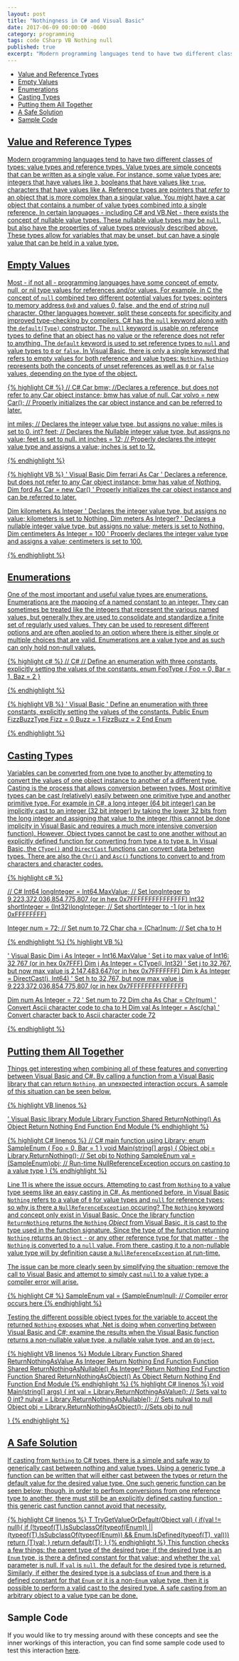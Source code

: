 ```yaml
---
layout: post
title: "Nothingness in C# and Visual Basic"
date: 2017-06-09 00:00:00 -0600
category: programming
tags: code CSharp VB Nothing null
published: true
excerpt: "Modern programming languages tend to have two different classes of types: value types and reference types. Value types are simple concepts that can be written as a single value. For instance, some value types are: integers that have values like `3`, booleans that have values like `true`, characters that have values like `A`. Reference types are pointers that _refer_ to an object that is more complex than a singular value. You might have a car object that contains a number of value types combined into a single reference. In certain languages - including C# and VB.Net - there exists the concept of nullable value types. These nullable value types may be `null` prior to being set, but cannot be re-set to `null`. These types allow for variables that may be unset, but once set must have a valid value."
---
```


* [Value and Reference Types](#value-and-reference-types)
* [Empty Values](#empty-values)
* [Enumerations](#enumerations)
* [Casting Types](#casting-types)
* [Putting them All Together](#putting-them-all-together)
* [A Safe Solution](#a-safe-solution)
* [Sample Code](#sample-code)

<a href="#value-and-reference-types"/>

Value and Reference Types
-------------------------
Modern programming languages tend to have two different classes of types: value types and reference types. Value types are simple concepts that can be written as a single value. For instance, some value types are: integers that have values like `3`, booleans that have values like `true`, characters that have values like `A`. Reference types are pointers that _refer_ to an object that is more complex than a singular value. You might have a car object that contains a number of value types combined into a single reference. In certain languages - including C# and VB.Net - there exists the concept of nullable value types. These nullable value types may be `null`, but also have the properties of value types previously described above. These types allow for variables that may be unset, but can have a single value that can be held in a value type.

<a href="#empty-values"/>

Empty Values
------------
Most - if not all - programming languages have some concept of empty, null, or nil type values for references and/or values. For example, in C the concept of `null` combined two different potential values for types: pointers to memory address `0x0` and values 0, false, and the end of string null character. Other languages however, split these concepts for specificity and improved type-checking by compilers. C# has the `null` keyword along with the `default(Type)` constructor. The `null` keyword is usable on reference types to define that an object has no value or the reference does not refer to anything. The `default` keyword is used to set reference types to `null` and value types to `0` or `false`. In Visual Basic, there is only a single keyword that refers to empty values for both reference and value types: `Nothing`. `Nothing` represents both the concepts of unset references as well as `0` or `false` values, depending on the type of the object.

{% highlight C# %}
// C#
Car bmw; //Declares a reference, but does not refer to any Car object instance; bmw has value of null.
Car volvo = new Car(); // Properly initializes the car object instance and can be referred to later.

int miles; // Declares the integer value type, but assigns no value; miles is set to 0.
int? feet; // Declares the Nullable integer value type, but assigns no value; feet is set to null.
int inches = 12; // Properly declares the integer value type and assigns a value; inches is set to 12.  
	
{% endhighlight %}

{% highlight VB %}
' Visual Basic
Dim ferrari As Car ' Declares a reference, but does not refer to any Car object instance; bmw has value of Nothing.
Dim ford As Car = new Car() ' Properly initializes the car object instance and can be referred to later.

Dim kilometers As Integer ' Declares the integer value type, but assigns no value; kilometers is set to Nothing.
Dim meters As Integer? ' Declares a nullable integer value type, but assigns no value; meters is set to Nothing.
Dim centimeters As Integer = 100 ' Properly declares the integer value type and assigns a value; centimeters is set to 100.

{% endhighlight %}

<a href="#enumerations"/>

Enumerations
------------
One of the most important and useful value types are enumerations. Enumerations are the mapping of a named constant to an integer. They can sometimes be treated like the integers that represent the various named values, but generally they are used to consolidate and standardize a finite set of regularly used values. They can be used to represent different options and are often applied to an option where there is either single or multiple choices that are valid. Enumerations are a value type and as such can only hold non-null values.

{% highlight c# %}
// C#
// Define an enumeration with three constants, explicitly setting the values of the constants.
enum FooType
{
	Foo = 0,
	Bar = 1,
	Baz = 2
} 
	
{% endhighlight %}

{% highlight VB %}
' Visual Basic
' Define an enumeration with three constants, explicitly setting the values of the constants.
Public Enum FizzBuzzType
	Fizz = 0
	Buzz = 1
	FizzBuzz = 2
End Enum

{% endhighlight %}
<a href="#casting-types"/>

Casting Types
-------------
Variables can be converted from one type to another by attempting to convert the values of one object instance to another of a different type. Casting is the process that allows conversion between types. Most primitive types can be cast (relatively) easily between one primitive type and another primitive type. For example in C#, a long integer (64 bit integer) can be implicitly cast to an integer (32 bit integer) by taking the lower 32 bits from the long integer and assigning that value to the integer (this cannot be done implicity in Visual Basic and requires a much more intensive conversion function). However, Object types cannot be cast to one another without an explicitly defined function for converting from type `A` to type `B`. In Visual Basic, the `CType()` and `DirectCast` functions can convert data between types. There are also the `Chr()` and `Asc()` functions to convert to and from characters and character codes.

{% highlight c# %}

// C#
Int64 longInteger = Int64.MaxValue; // Set longInteger to 9,223,372,036,854,775,807 (or in hex 0x7FFFFFFFFFFFFFFF)
Int32 shortInteger = (Int32)longInteger; // Set shortInteger to -1 (or in hex 0xFFFFFFFF)

Integer num = 72; // Set num to 72
Char cha = (Char)num; // Set cha to H

{% endhighlight %}
{% highlight VB %}

' Visual Basic
Dim i As Integer = Int16.MaxValue ' Set i to max value of Int16: 32,767 (or in hex 0x7FFF)
Dim j As Integer = CType(i, Int32) ' Set j to 32,767, but now max value is 2,147,483,647(or in hex 0x7FFFFFFF)
Dim k As Integer = DirectCast(j, Int64)	' Set h to 32,767, but now max value is 9,223,372,036,854,775,807 (or in hex 0x7FFFFFFFFFFFFFFF)

Dim num As Integer = 72 ' Set num to 72
Dim cha As Char = Chr(num) ' Convert Ascii character code to cha to H
Dim val As Integer = Asc(cha) ' Convert character back to Ascii character code 72

{% endhighlight %}

<a href="#putting-them-all-together"/>

Putting them All Together
-------------------------
Things get interesting when combining all of these features and converting between Visual Basic and C#. By calling a function from a Visual Basic library that can return `Nothing`, an unexpected interaction occurs. A sample of this situation can be seen below.

{% highlight VB linenos %}

' Visual Basic library
Module Library
	Function Shared ReturnNothing() As Object
		Return Nothing
	End Function
End Module
{% endhighlight %}

{% highlight C# linenos %}
// C# main function
using Library;
enum SampleEnum
{
	Foo = 0,
	Bar = 1
}
void Main(string[] args)
{
	Object obj = Library.ReturnNothing(); // Set obj to Nothing
	SampleEnum val = (SampleEnum)obj; // Run-time NullReferenceException occurs on casting to a value type
}
{% endhighlight %}

Line 11 is where the issue occurs. Attempting to cast from `Nothing` to a value type seems like an easy casting in C#. As mentioned before, in Visual Basic `Nothing` refers to a value of `0` for value types and `null` for reference types; so why is there a `NullReferenceException` occuring? The `Nothing` keyword and concept only exist in Visual Basic. Once the library function `ReturnNothing` returns the `Nothing` _Object_ from Visual Basic, it is cast to the type used in the function signature. Since the type of the function returning `Nothing` returns an `Object` - or any other reference type for that matter - the `Nothing` is converted to a `null` value. From there, casting it to a non-nullable value type will by definition cause a `NullReferenceException` at run-time.

The issue can be more clearly seen by simplifying the situation; remove the call to Visual Basic and attempt to simply cast `null` to a value type: a compiler error will arise.

{% highlight C# %}
SampleEnum val = (SampleEnum)null; // Compiler error occurs here
{% endhighlight %}

Testing the different possible object types for the variable to accept the returned `Nothing` exposes what .Net is doing when converting between Visual Basic and C#; examine the results when the Visual Basic function returns a non-nullable value type, a nullable value type, and an `Object`.

{% highlight VB linenos %}
Module Library
	Function Shared ReturnNothingAsValue As Integer
		Return Nothing
	End Function
	Function Shared ReturnNothingAsNullable() As Integer?
		Return Nothing
	End Function
	Function Shared ReturnNothingAsObject() As Object
		Return Nothing
	End Function
End Module
{% endhighlight %}
{% highlight C# linenos %}
void Main(string[] args)
{
	int val = Library.ReturnNothingAsValue(); // Sets val to 0
	int? nulval = Library.ReturnNothingAsNullable(); // Sets nulval to null
	Object obj = Library.ReturnNothingAsObject(); //Sets obj to null

}
{% endhighlight %}

<a href="#a-safe-solution"/>

A Safe Solution
---------------
If casting from `Nothing` to C# types, there is a simple and safe way to generically cast between nothing and value types. Using a generic type, a function can be written that will either cast between the types or return the default value for the desired value type. One such generic function can be seen below; though, in order to perfrom conversions from one reference type to another, there must still be an explicitly defined casting function - this generic cast function cannot avoid that necessity.

{% highlight C# linenos %}
T TryGetValueOrDefault<T>(Object val) {
	if(val != null){
		if (!typeof(T).IsSubclassOf(typeof(Enum)) || (typeof(T).IsSubclassOf(typeof(Enum)) && Enum.IsDefined(typeof(T), val)))
			return (T)val;
	}
	return default(T);
}
{% endhighlight %}
This function checks a few things: the parent type of the desired type; if the desired type is an `Enum` type, is there a defined constant for that value; and whether the `val` parameter is null. If `val` is `null`, the default for the desired type is returned. Similarly, if either the desired type is a subclass of `Enum` and there is a defined constant for that `Enum` or it is a non-`Enum` value type, then it is possible to perform a valid cast to the desired type. A safe casting from an arbitrary object to a value type can be done.

<a href="#sample-code"></a>

Sample Code
-----------
If you would like to try messing around with these concepts and see the inner workings of this interaction, you can find some sample code used to test this interaction [here](https://github.com/abborg/blogpost-code/tree/master/6-9-17-CS-vs-VB). 
